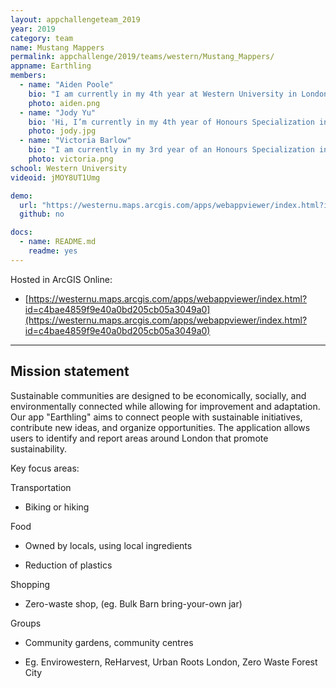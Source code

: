 ```yaml
---
layout: appchallengeteam_2019
year: 2019
category: team
name: Mustang Mappers
permalink: appchallenge/2019/teams/western/Mustang_Mappers/
appname: Earthling
members:
  - name: "Aiden Poole"
    bio: "I am currently in my 4th year at Western University in London, Ontario studying Honours Specialization in GIS. Next year I will be attending Fanshawe College to continue studying GIS."
    photo: aiden.png
  - name: "Jody Yu"
    bio: 'Hi, I’m currently in my 4th year of Honours Specialization in GIS at Western University, and I’ll be continuing on to an MSc in Geography next year. The area of sustainable living has always been a passion of mine, so this year’s challenge is especially exciting. I look forward to learning more about Esri’s WebAppBuilder and all its potential applications.'
    photo: jody.jpg
  - name: "Victoria Barlow"
    bio: "I am currently in my 3rd year of an Honours Specialization in GIS at Western University. I am excited for this opportunity to learn more about Esri’s Web AppBuilder."
    photo: victoria.png
school: Western University
videoid: jMOY8UT1Umg

demo:
  url: "https://westernu.maps.arcgis.com/apps/webappviewer/index.html?id=c4bae4859f9e40a0bd205cb05a3049a0"
  github: no

docs:
  - name: README.md
    readme: yes
---
```


Hosted in ArcGIS Online:

- [https://westernu.maps.arcgis.com/apps/webappviewer/index.html?id=c4bae4859f9e40a0bd205cb05a3049a0](https://westernu.maps.arcgis.com/apps/webappviewer/index.html?id=c4bae4859f9e40a0bd205cb05a3049a0)

---

## Mission statement

Sustainable communities are designed to be economically, socially, and environmentally connected while allowing for improvement and adaptation. Our app "Earthling" aims to connect people with sustainable initiatives, contribute new ideas, and organize opportunities. The application allows users to identify and report areas around London that promote sustainability.

Key focus areas:

Transportation

  - Biking or hiking

Food

  - Owned by locals, using local ingredients

  - Reduction of plastics

Shopping

  - Zero-waste shop, (eg. Bulk Barn bring-your-own jar)

Groups

  - Community gardens, community centres

  - Eg. Envirowestern, ReHarvest, Urban Roots London, Zero Waste Forest City
